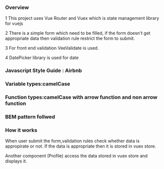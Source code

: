 ### Overview
1 This project uses Vue Router and Vuex which is state management library for vuejs

2 There is a simple form which need to be filled, if the form doesn't get appropriate data 
then validation rule restrict the form to submit.


3 For front end validation VeeValidate is used.

4 DatePicker library is used for date

### Javascript Style Guide : Airbnb
### Variable types:camelCase
### Function types:camelCase with arrow function and non arrow function
### BEM pattern follwed

### How it works
When user submit the form,validation rules check whether data is appropirate or not. If the data is appropriate then it is stored in vuex store.

Another component (Profile) access the data stored in vuex store and displays it. 
